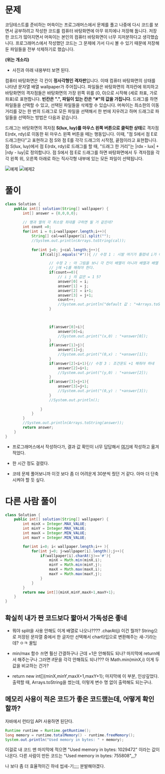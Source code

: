 


# 문제
코딩테스트를 준비하는 머쓱이는 프로그래머스에서 문제를 풀고 나중에 다시 코드를 보면서 공부하려고 작성한 코드를 컴퓨터 바탕화면에 아무 위치에나 저장해 둡니다. 저장한 코드가 많아지면서 머쓱이는 본인의 컴퓨터 바탕화면이 너무 지저분하다고 생각했습니다. 프로그래머스에서 작성했던 코드는 그 문제에 가서 다시 볼 수 있기 때문에 저장해 둔 파일들을 전부 삭제하기로 했습니다.

**(위는 개소리)**

- 사진과 아래 내용부터 보면 된다.

컴퓨터 바탕화면은 각 칸이 **정사각형인 격자판**입니다. 이때 컴퓨터 바탕화면의 상태를 나타낸 문자열 배열 wallpaper가 주어집니다. 파일들은 바탕화면의 격자칸에 위치하고 바탕화면의 격자점들은 바탕화면의 가장 왼쪽 위를 (0, 0)으로 시작해 (세로 좌표, 가로 좌표)로 표현합니다. **빈칸은 ".", 파일이 있는 칸은 "#"의 값을 가집니다.** 드래그를 하면 파일들을 선택할 수 있고, 선택된 파일들을 삭제할 수 있습니다. 머쓱이는 최소한의 이동거리를 갖는 한 번의 드래그로 모든 파일을 선택해서 한 번에 지우려고 하며 드래그로 파일들을 선택하는 방법은 다음과 같습니다.

드래그는 바탕화면의 격자점 **S(lux, luy)를 마우스 왼쪽 버튼으로 클릭한 상태**로 격자점 E(rdx, rdy)로 이동한 뒤 마우스 왼쪽 버튼을 떼는 행동입니다. 이때, "점 S에서 점 E로 드래그한다"고 표현하고 점 S와 점 E를 각각 드래그의 시작점, 끝점이라고 표현합니다.
점 S(lux, luy)에서 점 E(rdx, rdy)로 드래그를 할 때, "드래그 한 거리"는 |rdx - lux| + |rdy - luy|로 정의합니다.
점 S에서 점 E로 드래그를 하면 바탕화면에서 두 격자점을 각각 왼쪽 위, 오른쪽 아래로 하는 직사각형 내부에 있는 모든 파일이 선택됩니다.


![예제](https://grepp-programmers.s3.ap-northeast-2.amazonaws.com/files/production/ec8b3f44-17e9-4044-8117-fad0f1f4402f/eg1.png)
![예제2](https://grepp-programmers.s3.ap-northeast-2.amazonaws.com/files/production/e69e8776-4e56-4abb-b2a7-3dc695620ef4/eg1-2.png)


# 풀이
```java
class Solution {
    public int[] solution(String[] wallpaper) {
        int[] answer = {0,0,0,0};
        
        // 행과 열의 각 최소랑 최대를 구하면 될 거 같은데?
        int count =0;
        for(int i = 0;i<wallpaper.length;i++){
            String[] cal=wallpaper[i].split("");
            //System.out.println(Arrays.toString(cal));
            
            for(int j=0; j<cal.length;j++){
                if(cal[j].equals("#")){ // 수정 1 : 시발 여기가 틀렸네 i가 아니라 j네

                    // 수정 2 : 아 그림을 보니 각 칸이 배열이 아니라 배열과 배열 사이가 공간이다.
                    // j에 +1를 해줘야 한다.
                    if(count==0){
                        // i j 의 값은 = 1 5?
                        answer[0] = i;
                        answer[1] = j;
                        answer[2] = i+1;
                        answer[3] = j+1;
                        count++;
                        //System.out.println("default 값 : "+Arrays.toString(answer));
                    }
                    

                    
                    if(answer[0]>i){
                        answer[0]=i;
                        //System.out.print("(x,0) : "+answer[0]);
                    }
                    if(answer[1]>j){
                        answer[1]=j;
                        //System.out.print("(0,x) : "+answer[1]);
                    }
                    if(answer[2]<i+1){// 수정 3 : 조건문도 +1 해줘야 하네
                        answer[2]=i+1; 
                        //System.out.print("(y,0) : "+answer[2]);  
                    }
                    if(answer[3]<j+1){
                        answer[3]=j+1;
                        //System.out.print("(0,y) : "+answer[3]);
                    }
                    //System.out.println();
                   
                }
            }
        }
        //System.out.println(Arrays.toString(answer));
        return answer;
    }
}
```
- 프로그래머스에서 작성하다가, 결과 값 확인이 너무 답답해서 [여기](https://www.mycompiler.io/ko/new/java)에 작성하고 옮겨 적었다.

- 한 시간 정도 걸렸다. 

- 코테 문제 풀어보니까 이것 보다 좀 더 어려운게 30분씩 줬던 거 같다. 아마 더 단축시켜야 할 듯 싶다.


# 다른 사람 풀이
```java
class Solution {
    public int[] solution(String[] wallpaper) {
        int minX = Integer.MAX_VALUE;
        int minY = Integer.MAX_VALUE;
        int maxX = Integer.MIN_VALUE;
        int maxY = Integer.MIN_VALUE;

        for(int i=0; i< wallpaper.length;i++ ){
            for(int j=0; j<wallpaper[i].length();j++){
                if(wallpaper[i].charAt(j)=='#'){
                    minX = Math.min(minX,i);
                    minY = Math.min(minY,j);
                    maxX = Math.max(maxX,i);
                    maxY = Math.max(maxY,j);
                }
            }
        }
        return new int[]{minX,minY,maxX+1,maxY+1};
    }
}
```

## 확실히 내가 짠 코드보다 짧아서 가독성은 좋네
- 뭐야 split을 사용 안해도 이게 배열로 나오나????
.charAt(j) 이건 뭘까?
String으로 저장된 문자열 중에서 한 글자만 선택해서 char타입으로 변환해주는 새-기라는데?
ㅇㅋ 꿀팁

- min/max 함수 쓰면 훨신 간결하구나 근데 +1은 안해줘도 되나? 마지막에 return에서 해주는구나
그러면 if문을 각각 안해줘도 되나??? 아 Math.min(minX,i) 이게 두 값을 비교하는 건가?

- return new int[]{minX,minY,maxX+1,maxY+1}; 마지막에 이 부분, 인상깊었다.
출력할 때, Arrays.toString을 썼는데, 이렇게 변수 명 없이 출력해도 되는구나.

## 메모리 사용이 적은 코드가 좋은 코드랬는데, 어떻게 확인할까?
자바에서 런타임 API 사용하면 된단다.

```java
Runtime runtime = Runtime.getRuntime();
long memory = runtime.totalMemory() - runtime.freeMemory();
System.out.println("Used memory in bytes: " + memory);
```

이걸로 내 코드 맨 마지막에 적으면 "Used memory in bytes: 1029472" 이라는 값이 나온다.
다른 사람이 만든 코드는 "Used memory in bytes: 755808",,,?

나 보다 좀 더 효율적이긴 하네 씹새-기;;;;
분발해야겠다.